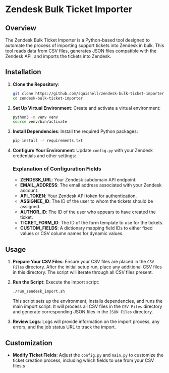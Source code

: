 
# Zendesk Bulk Ticket Importer

## Overview

The Zendesk Bulk Ticket Importer is a Python-based tool designed to automate the process of importing support tickets into Zendesk in bulk. This tool reads data from CSV files, generates JSON files compatible with the Zendesk API, and imports the tickets into Zendesk.

## Installation

1. **Clone the Repository**:
    ```bash
    git clone https://github.com/squishell/zendesk-bulk-ticket-importer.git
    cd zendesk-bulk-ticket-importer
    ```

2. **Set Up Virtual Environment**:
    Create and activate a virtual environment:
    ```bash
    python3 -m venv venv
    source venv/bin/activate
    ```

3. **Install Dependencies**:
    Install the required Python packages:
    ```bash
    pip install -r requirements.txt
    ```

4. **Configure Your Environment**:
    Update `config.py` with your Zendesk credentials and other settings:
    ### Explanation of Configuration Fields
    - **ZENDESK_URL**: Your Zendesk subdomain API endpoint.
    - **EMAIL_ADDRESS**: The email address associated with your Zendesk account.
    - **API_TOKEN**: Your Zendesk API token for authentication.
    - **ASSIGNEE_ID**: The ID of the user to whom the tickets should be assigned.
    - **AUTHOR_ID**: The ID of the user who appears to have created the ticket.
    - **TICKET_FORM_ID**: The ID of the form template to use for the tickets.
    - **CUSTOM_FIELDS**: A dictionary mapping field IDs to either fixed values or CSV column names for dynamic values.

## Usage

1. **Prepare Your CSV Files**:
    Ensure your CSV files are placed in the `CSV Files` directory. After the initial setup run, place any additional CSV files in this directory. The script will iterate through all CSV files present.

2. **Run the Script**:
    Execute the import script:
    ```bash
    ./run_zendesk_import.sh
    ```
    This script sets up the environment, installs dependencies, and runs the main import script. It will process all CSV files in the `CSV Files` directory and generate corresponding JSON files in the `JSON Files` directory.

3. **Review Logs**:
    Logs will provide information on the import process, any errors, and the job status URL to track the import.

## Customization

- **Modify Ticket Fields**:
  Adjust the `config.py` and `main.py` to customize the ticket creation process, including which fields to use from your CSV files.s